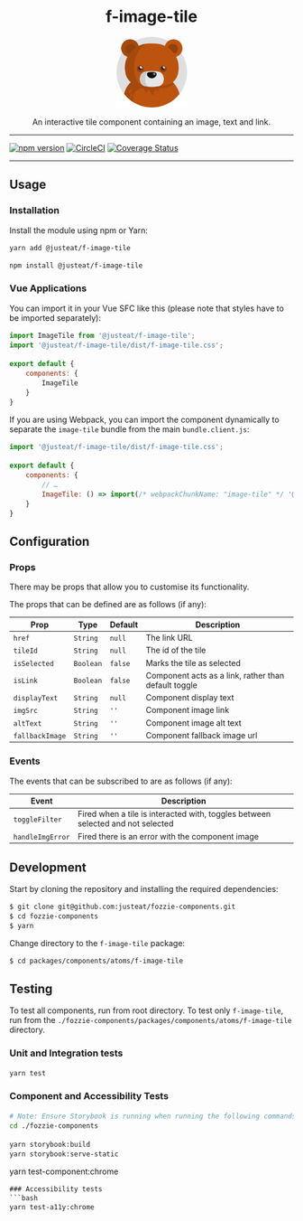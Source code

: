 <div align="center">

# f-image-tile

<img width="125" alt="Fozzie Bear" src="../../../../bear.png" />

An interactive tile component containing an image, text and link.


</div>

---

[![npm version](https://badge.fury.io/js/%40justeat%2Ff-image-tile.svg)](https://badge.fury.io/js/%40justeat%2Ff-image-tile)
[![CircleCI](https://circleci.com/gh/justeat/fozzie-components.svg?style=svg)](https://circleci.com/gh/justeat/workflows/fozzie-components)
[![Coverage Status](https://coveralls.io/repos/github/justeat/f-image-tile/badge.svg)](https://coveralls.io/github/justeat/f-image-tile)

---

## Usage

### Installation

Install the module using npm or Yarn:

```sh
yarn add @justeat/f-image-tile
```

```sh
npm install @justeat/f-image-tile
```



### Vue Applications

You can import it in your Vue SFC like this (please note that styles have to be imported separately):

```js
import ImageTile from '@justeat/f-image-tile';
import '@justeat/f-image-tile/dist/f-image-tile.css';

export default {
    components: {
        ImageTile
    }
}
```

If you are using Webpack, you can import the component dynamically to separate the `image-tile` bundle from the main `bundle.client.js`:

```js
import '@justeat/f-image-tile/dist/f-image-tile.css';

export default {
    components: {
        // …
        ImageTile: () => import(/* webpackChunkName: "image-tile" */ '@justeat/f-image-tile')
    }
}
```

## Configuration

### Props

There may be props that allow you to customise its functionality.

The props that can be defined are as follows (if any):

| Prop  | Type  | Default | Description |
| ----- | ----- | ------- | ----------- |
| `href` | `String` | `null` | The link URL |
| `tileId` | `String` | `null` | The id of the tile |
| `isSelected` | `Boolean` | `false` | Marks the tile as selected |
| `isLink` | `Boolean` | `false` | Component acts as a link, rather than default toggle |
| `displayText` | `String` | `null` | Component display text |
| `imgSrc` | `String` | `''` | Component image link |
| `altText` | `String` | `''` | Component image alt text |
| `fallbackImage` | `String` | `''` | Component fallback image url

### Events

The events that can be subscribed to are as follows (if any):

| Event | Description |
| ----- | ----------- |
| `toggleFilter` | Fired when a tile is interacted with, toggles between selected and not selected |
| `handleImgError` |  Fired there is an error with the component image |

## Development

Start by cloning the repository and installing the required dependencies:

```sh
$ git clone git@github.com:justeat/fozzie-components.git
$ cd fozzie-components
$ yarn
```

Change directory to the `f-image-tile` package:

```sh
$ cd packages/components/atoms/f-image-tile
```

## Testing

To test all components, run from root directory.
To test only `f-image-tile`, run from the `./fozzie-components/packages/components/atoms/f-image-tile` directory.

### Unit and Integration tests

```sh
yarn test
```

### Component and Accessibility Tests

```bash
# Note: Ensure Storybook is running when running the following commands
cd ./fozzie-components

yarn storybook:build
yarn storybook:serve-static
```

yarn test-component:chrome
```
### Accessibility tests
```bash
yarn test-a11y:chrome
```


